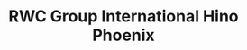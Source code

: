 ---
title: "RWC Group International Hino Phoenix"
url: /phoenix/rwc-group-international-hino-phoenix/
shop: Autohaus
---